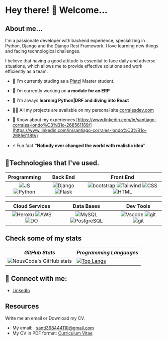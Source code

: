 # Hey there! 🤝 Welcome...
## About me...
I'm a passionate developer with backend experience, specializing in Python, Django and the Django Rest Framework. I love learning new things and facing technological challenges.

I believe that having a good attitude is essential to face daily and adverse situations, which allows me to provide effective solutions and work efficiently as a team. 

- 🐉  I'm currently studing as a [Platzi](https://www.linkedin.com/school/platzi-inc/) Master student.

- 🔭  I’m currently working on **a module for an ERP**

- 🌱 I'm always **learning Python|DRF and diving into React**

- 👨‍💻 All my projects are available on my personal site [corralesdev.com](https://corralesdev.com)

- 📄 Know about my experiences [https://www.linkedin.com/in/santiago-corrales-londo%C3%B1o-268561189/](https://www.linkedin.com/in/santiago-corrales-londo%C3%B1o-268561189/)

- ⚡ Fun fact **"Nobody ever changed the world with realistic idea"**

## 🏅Technologies that I've used.

|      **Programming**     |     **Back End**     |     **Front End**     |
| :----------------------:| :------------------: | :-------------------: |
|![JS](https://img.shields.io/badge/JavaScript-323330?style=for-the-badge&logo=javascript&logoColor=F7DF1E) ![Python](https://img.shields.io/badge/Python-3776AB?style=for-the-badge&logo=python&logoColor=yellow)     | ![Django](https://img.shields.io/badge/Django-092E20?style=for-the-badge&logo=django&logoColor=white) ![Flask](https://img.shields.io/badge/Flask-000000?style=for-the-badge&logo=flask&logoColor=white)     | ![bootstrap](https://img.shields.io/badge/Bootstrap-563D7C?style=for-the-badge&logo=bootstrap&logoColor=white) ![Tailwind](https://img.shields.io/badge/Tailwind_CSS-38B2AC?style=for-the-badge&logo=tailwind-css&logoColor=white) ![CSS](https://img.shields.io/badge/CSS3-1572B6?style=for-the-badge&logo=css3&logoColor=white) ![HTML](https://img.shields.io/badge/HTML5-E34F26?style=for-the-badge&logo=html5&logoColor=white)     |



|  **Cloud Services**  |  **Data Bases**  | **Dev Tools**  |
| :----------------------:| :------------------: | :-------------------: |
|![Heroku](https://img.shields.io/badge/Heroku-430098?style=for-the-badge&logo=heroku&logoColor=white) ![AWS](https://img.shields.io/badge/Amazon_AWS-232F3E?style=for-the-badge&logo=amazon-aws&logoColor=yellow) ![DO](https://img.shields.io/badge/Digital_Ocean-0080FF?style=for-the-badge&logo=DigitalOcean&logoColor=white)  | ![MySQL](https://img.shields.io/badge/MySQL-005C84?style=for-the-badge&logo=mysql&logoColor=white) ![PostgreSQL](https://img.shields.io/badge/PostgreSQL-316192?style=for-the-badge&logo=postgresql&logoColor=white) | ![Vscode](https://img.shields.io/badge/VSCode-0078D4?style=for-the-badge&logo=visual%20studio%20code&logoColor=white) ![git](	https://img.shields.io/badge/GIT-E44C30?style=for-the-badge&logo=git&logoColor=white) ![git](https://img.shields.io/badge/GitHub-100000?style=for-the-badge&logo=github&logoColor=white) 

## Check some of my stats

| *GitHub Stats* | *Programming Languages* |
---|---  
| ![NousCode's GitHub stats](https://github-readme-stats.vercel.app/api?username=corrales368&bg_color=30,306998,FFD43B&title_color=fff&text_color=fff) |  [![Top Langs](https://github-readme-stats.vercel.app/api/top-langs/?username=Corrales368&bg_color=30,306998,FFD43B&title_color=fff&text_color=fff&layout=compact&theme=tokyonight)](https://github.com/anuraghazra/github-readme-stats) |


## 📡 Connect with me:

- [LinkedIn](https://www.linkedin.com/in/santiago-corrales-londo%C3%B1o-268561189/)

## Resources
Write me an email or Download my CV.
- My email: <a style="margin-left: 8px;" href="mailto:santi368444110@gmail.com">santi368444110@gmail.com</a>
- My CV in PDF format: <a style="text-align: center;" href="https://corralesdev.com/cv-santiago-corrales/">Curriculum Vitae</a>
